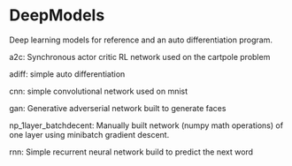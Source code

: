 # DeepModels
Deep learning models for reference and an auto differentiation program.

a2c: Synchronous actor critic RL network used on the cartpole problem

adiff: simple auto differentiation

cnn: simple convolutional network used on mnist

gan: Generative adverserial network built to generate faces

np_1layer_batchdecent: Manually built network (numpy math operations) of one layer using minibatch gradient descent.

rnn: Simple recurrent neural network build to predict the next word
